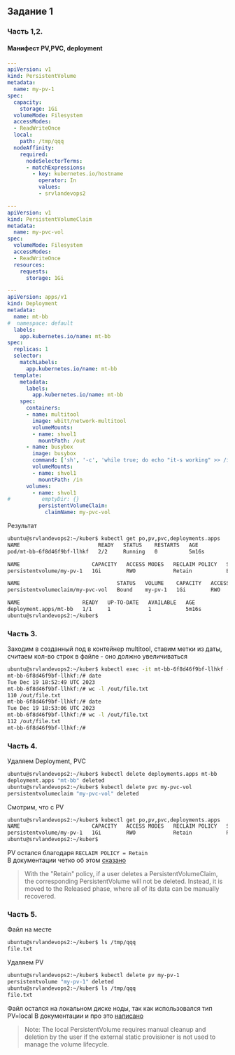 ## Задание 1

### Часть 1,2.

#### Манифест PV,PVC, deployment
```yaml
---
apiVersion: v1
kind: PersistentVolume
metadata:
  name: my-pv-1
spec:
  capacity:
    storage: 1Gi
  volumeMode: Filesystem
  accessModes:
  - ReadWriteOnce
  local:
    path: /tmp/qqq
  nodeAffinity:
    required:
      nodeSelectorTerms:
      - matchExpressions:
        - key: kubernetes.io/hostname
          operator: In
          values:
          - srvlandevops2

---
apiVersion: v1
kind: PersistentVolumeClaim
metadata:
  name: my-pvc-vol
spec:
  volumeMode: Filesystem
  accessModes:
  - ReadWriteOnce
  resources:
    requests:
      storage: 1Gi

---
apiVersion: apps/v1
kind: Deployment
metadata:
  name: mt-bb
#  namespace: default
  labels:
    app.kubernetes.io/name: mt-bb
spec:
  replicas: 1
  selector:
    matchLabels:
      app.kubernetes.io/name: mt-bb
  template:
    metadata:
      labels:
        app.kubernetes.io/name: mt-bb
    spec:
      containers:
      - name: multitool
        image: wbitt/network-multitool
        volumeMounts:
        - name: shvol1
          mountPath: /out
      - name: busybox
        image: busybox
        command: ['sh', '-c', 'while true; do echo "it-s working" >> /in/file.txt; sleep 5; done']
        volumeMounts:
        - name: shvol1
          mountPath: /in
      volumes:
        - name: shvol1
#          emptyDir: {}
          persistentVolumeClaim:
            claimName: my-pvc-vol
```
Результат
```bash
ubuntu@srvlandevops2:~/kuber$ kubectl get po,pv,pvc,deployments.apps
NAME                         READY   STATUS    RESTARTS   AGE
pod/mt-bb-6f8d46f9bf-llhkf   2/2     Running   0          5m16s

NAME                       CAPACITY   ACCESS MODES   RECLAIM POLICY   STATUS   CLAIM                STORAGECLASS   REASON   AGE
persistentvolume/my-pv-1   1Gi        RWO            Retain           Bound    default/my-pvc-vol                           5m16s

NAME                               STATUS   VOLUME    CAPACITY   ACCESS MODES   STORAGECLASS   AGE
persistentvolumeclaim/my-pvc-vol   Bound    my-pv-1   1Gi        RWO                           5m16s

NAME                    READY   UP-TO-DATE   AVAILABLE   AGE
deployment.apps/mt-bb   1/1     1            1           5m16s
ubuntu@srvlandevops2:~/kuber$
```

### Часть 3.

Заходим в созданный под в контейнер multitool, ставим метки из даты, считаем кол-во строк в файле - оно должно увеличиваться
```bash
ubuntu@srvlandevops2:~/kuber$ kubectl exec -it mt-bb-6f8d46f9bf-llhkf -c multitool -- bash
mt-bb-6f8d46f9bf-llhkf:/# date
Tue Dec 19 18:52:49 UTC 2023
mt-bb-6f8d46f9bf-llhkf:/# wc -l /out/file.txt
110 /out/file.txt
mt-bb-6f8d46f9bf-llhkf:/# date
Tue Dec 19 18:53:06 UTC 2023
mt-bb-6f8d46f9bf-llhkf:/# wc -l /out/file.txt
112 /out/file.txt
mt-bb-6f8d46f9bf-llhkf:/#
```

### Часть 4.

Удаляем Deployment, PVC
```bash
ubuntu@srvlandevops2:~/kuber$ kubectl delete deployments.apps mt-bb
deployment.apps "mt-bb" deleted
ubuntu@srvlandevops2:~/kuber$ kubectl delete pvc my-pvc-vol
persistentvolumeclaim "my-pvc-vol" deleted
```
Смотрим, что с PV
```bash
ubuntu@srvlandevops2:~/kuber$ kubectl get po,pv,pvc,deployments.apps
NAME                       CAPACITY   ACCESS MODES   RECLAIM POLICY   STATUS     CLAIM                STORAGECLASS   REASON   AGE
persistentvolume/my-pv-1   1Gi        RWO            Retain           Released   default/my-pvc-vol                           14m
ubuntu@srvlandevops2:~/kuber$
```
PV остался благодаря `RECLAIM POLICY = Retain` \
В документации четко об этом [сказано](https://kubernetes.io/docs/tasks/administer-cluster/change-pv-reclaim-policy/)
> With the "Retain" policy, if a user deletes a PersistentVolumeClaim, the corresponding PersistentVolume will not be deleted. Instead, it is moved to the Released phase, where all of its data can be manually recovered.

### Часть 5. 
Файл на месте
```bash
ubuntu@srvlandevops2:~/kuber$ ls /tmp/qqq
file.txt
```
Удаляем PV
```bash
ubuntu@srvlandevops2:~/kuber$ kubectl delete pv my-pv-1
persistentvolume "my-pv-1" deleted
ubuntu@srvlandevops2:~/kuber$ ls /tmp/qqq
file.txt
```
Файл остался на локальном диске ноды, так как использовался тип PV=local
В документации и про это [написано](https://kubernetes.io/docs/concepts/storage/volumes/#local)
> Note: The local PersistentVolume requires manual cleanup and deletion by the user if the external static provisioner is not used to manage the volume lifecycle.

